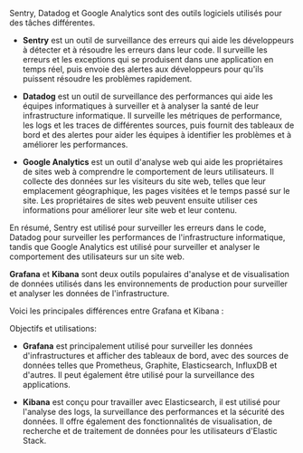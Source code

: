 Sentry, Datadog et Google Analytics sont des outils logiciels utilisés pour des tâches différentes.

- **Sentry** est un outil de surveillance des erreurs qui aide les développeurs à détecter et à résoudre les erreurs dans leur code. Il surveille les erreurs et 
les exceptions qui se produisent dans une application en temps réel, puis envoie des alertes aux développeurs pour qu'ils puissent résoudre les problèmes rapidement.

- **Datadog** est un outil de surveillance des performances qui aide les équipes informatiques à surveiller et à analyser la santé de leur infrastructure informatique. 
Il surveille les métriques de performance, les logs et les traces de différentes sources, puis fournit des tableaux de bord et des alertes pour aider les équipes
à identifier les problèmes et à améliorer les performances.

- **Google Analytics** est un outil d'analyse web qui aide les propriétaires de sites web à comprendre le comportement de leurs utilisateurs. Il collecte des données
sur les visiteurs du site web, telles que leur emplacement géographique, les pages visitées et le temps passé sur le site. Les propriétaires de sites web peuvent 
ensuite utiliser ces informations pour améliorer leur site web et leur contenu.


En résumé, Sentry est utilisé pour surveiller les erreurs dans le code, Datadog pour surveiller les performances de l'infrastructure informatique, 
tandis que Google Analytics est utilisé pour surveiller et analyser le comportement des utilisateurs sur un site web.




**Grafana** et **Kibana** sont deux outils populaires d'analyse et de visualisation de données utilisés dans les environnements de production pour surveiller et analyser les données de l'infrastructure.

Voici les principales différences entre Grafana et Kibana :

Objectifs et utilisations:

- **Grafana** est principalement utilisé pour surveiller les données d'infrastructures et afficher des tableaux de bord, avec des sources de données telles que Prometheus, Graphite, Elasticsearch, InfluxDB et d'autres. Il peut également être utilisé pour la surveillance des applications.

- **Kibana** est conçu pour travailler avec Elasticsearch, il est utilisé pour l'analyse des logs, la surveillance des performances et la sécurité des données. Il offre également des fonctionnalités de visualisation, de recherche et de traitement de données pour les utilisateurs d'Elastic Stack.

